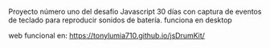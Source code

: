 Proyecto número uno del desafío Javascript 30 días con captura de eventos de teclado para reproducir sonidos de batería. funciona en desktop


web funcional en: https://tonylumia710.github.io/jsDrumKit/